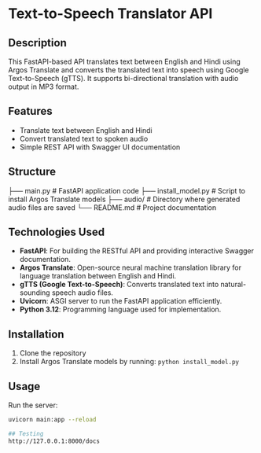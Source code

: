 # Text-to-Speech Translator API

## Description
This FastAPI-based API translates text between English and Hindi using Argos Translate and converts the translated text into speech using Google Text-to-Speech (gTTS). It supports bi-directional translation with audio output in MP3 format.

## Features
- Translate text between English and Hindi
- Convert translated text to spoken audio
- Simple REST API with Swagger UI documentation

## Structure
├── main.py             # FastAPI application code
├── install_model.py    # Script to install Argos Translate models
├── audio/              # Directory where generated audio files are saved
└── README.md           # Project documentation

## Technologies Used
- **FastAPI**: For building the RESTful API and providing interactive Swagger documentation.  
- **Argos Translate**: Open-source neural machine translation library for language translation between English and Hindi.  
- **gTTS (Google Text-to-Speech)**: Converts translated text into natural-sounding speech audio files.  
- **Uvicorn**: ASGI server to run the FastAPI application efficiently.  
- **Python 3.12**: Programming language used for implementation.  

## Installation
1. Clone the repository  
2. Install Argos Translate models by running: `python install_model.py`

## Usage
Run the server:  
```bash
uvicorn main:app --reload

## Testing
http://127.0.0.1:8000/docs


